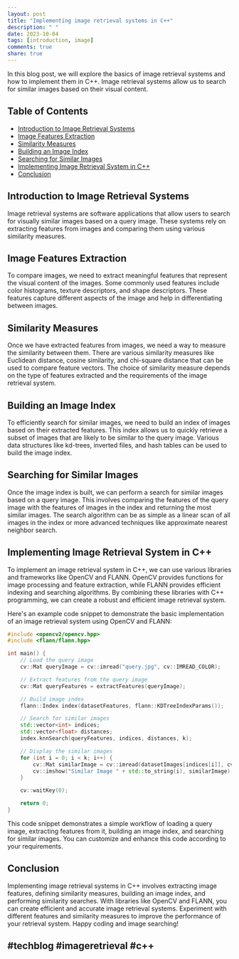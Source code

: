 ```yaml
---
layout: post
title: "Implementing image retrieval systems in C++"
description: " "
date: 2023-10-04
tags: [introduction, image]
comments: true
share: true
---
```


In this blog post, we will explore the basics of image retrieval systems and how to implement them in C++. Image retrieval systems allow us to search for similar images based on their visual content.

## Table of Contents
- [Introduction to Image Retrieval Systems](#introduction-to-image-retrieval-systems)
- [Image Features Extraction](#image-features-extraction)
- [Similarity Measures](#similarity-measures)
- [Building an Image Index](#building-an-image-index)
- [Searching for Similar Images](#searching-for-similar-images)
- [Implementing Image Retrieval System in C++](#implementing-image-retrieval-system-in-c++)
- [Conclusion](#conclusion)

## Introduction to Image Retrieval Systems

Image retrieval systems are software applications that allow users to search for visually similar images based on a query image. These systems rely on extracting features from images and comparing them using various similarity measures.

## Image Features Extraction

To compare images, we need to extract meaningful features that represent the visual content of the images. Some commonly used features include color histograms, texture descriptors, and shape descriptors. These features capture different aspects of the image and help in differentiating between images.

## Similarity Measures

Once we have extracted features from images, we need a way to measure the similarity between them. There are various similarity measures like Euclidean distance, cosine similarity, and chi-square distance that can be used to compare feature vectors. The choice of similarity measure depends on the type of features extracted and the requirements of the image retrieval system.

## Building an Image Index

To efficiently search for similar images, we need to build an index of images based on their extracted features. This index allows us to quickly retrieve a subset of images that are likely to be similar to the query image. Various data structures like kd-trees, inverted files, and hash tables can be used to build the image index.

## Searching for Similar Images

Once the image index is built, we can perform a search for similar images based on a query image. This involves comparing the features of the query image with the features of images in the index and returning the most similar images. The search algorithm can be as simple as a linear scan of all images in the index or more advanced techniques like approximate nearest neighbor search.

## Implementing Image Retrieval System in C++

To implement an image retrieval system in C++, we can use various libraries and frameworks like OpenCV and FLANN. OpenCV provides functions for image processing and feature extraction, while FLANN provides efficient indexing and searching algorithms. By combining these libraries with C++ programming, we can create a robust and efficient image retrieval system.

Here's an example code snippet to demonstrate the basic implementation of an image retrieval system using OpenCV and FLANN:

```cpp
#include <opencv2/opencv.hpp>
#include <flann/flann.hpp>

int main() {
    // Load the query image
    cv::Mat queryImage = cv::imread("query.jpg", cv::IMREAD_COLOR);

    // Extract features from the query image
    cv::Mat queryFeatures = extractFeatures(queryImage);

    // Build image index
    flann::Index index(datasetFeatures, flann::KDTreeIndexParams());

    // Search for similar images
    std::vector<int> indices;
    std::vector<float> distances;
    index.knnSearch(queryFeatures, indices, distances, k);

    // Display the similar images
    for (int i = 0; i < k; i++) {
        cv::Mat similarImage = cv::imread(datasetImages[indices[i]], cv::IMREAD_COLOR);
        cv::imshow("Similar Image " + std::to_string(i), similarImage);
    }

    cv::waitKey(0);

    return 0;
}
```

This code snippet demonstrates a simple workflow of loading a query image, extracting features from it, building an image index, and searching for similar images. You can customize and enhance this code according to your requirements.

## Conclusion

Implementing image retrieval systems in C++ involves extracting image features, defining similarity measures, building an image index, and performing similarity searches. With libraries like OpenCV and FLANN, you can create efficient and accurate image retrieval systems. Experiment with different features and similarity measures to improve the performance of your retrieval system. Happy coding and image searching!

## #techblog #imageretrieval #c++
